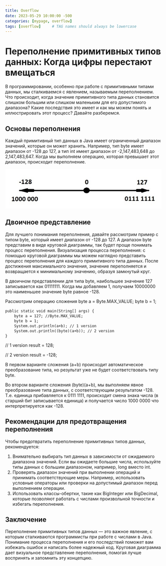 ```yaml
---
title: Overflow
date: 2023-05-29 10:00:00 -500
categories: [mypage, overflow]
tags: [overflow]     # TAG names should always be lowercase
---
```

# Переполнение примитивных типов данных: Когда цифры перестают вмещаться 
В программировании, особенно при работе с примитивными типами данных, мы сталкиваемся с явлением, называемым переполнением. Что происходит, когда значение примитивного типа данных становится слишком большим или слишком маленьким для его допустимого диапазона? Какие последствия это имеет и как мы можем понять и иллюстрировать этот процесс? Давайте разберемся.

## Основы переполнения
Каждый примитивный тип данных в Java имеет ограниченный диапазон значений, которые он может хранить. Например, тип byte имеет диапазон от -128 до 127, а тип int имеет диапазон от       -2,147,483,648 до 2,147,483,647. Когда мы выполняем операцию, которая превышает этот диапазон, происходит переполнение.

![disc](https://github.com/patrakhin/patrakhin.github.io/blob/0ec7ad1979812899e1021a4b6fd1e72ebd12bbb9/images/num_1.png)


## Двоичное представление
Для лучшего понимания переполнения, давайте рассмотрим пример с типом byte, который имеет диапазон от -128 до 127. А диапазон byte представим в виде круговой диаграммы, так будет проще понимать процесс переполнения.
Визуализация процесса переполнения: с помощью круговой диаграммы мы можем наглядно представить процесс переполнения для каждого примитивного типа данных. После достижения максимального значения, значение переполняется и возвращается к минимальному значению, образуя замкнутый круг.


 В двоичном представлении для типа byte, наибольшее значение 127 записывается как 01111111. Когда мы добавляем 1, получаем 10000000 это наименьшее значение byte равное -128. 


 Рассмотрим операцию сложения byte a = Byte.MAX_VALUE; byte b = 1; 


    public static void main(String[] args) {
        byte a = 127; //Byte.MAX_VALUE;
        byte b = 1;
        System.out.println(a+b); // 1 version
        System.out.println((byte)(a+b)); // 2 version
    }


// 1 version result = 128;

// 2 version result = -128;

В первом варианте сложения (a+b) происходит автоматическое преобразование типа, но результат уже не будет соответствовать типу byte.

Во втором варианте сложения (byte)(a+b), мы выполняем явное преобразование типа данных, с соответствующим результатом -128. Т.е. единица прибавляется к 0111 1111, происходит смена знака числа (в старший бит записывается единица) и получается число 1000 0000 что интерпретируется как -128.

## Рекомендации для предотвращения переполнения
Чтобы предотвратить переполнение примитивных типов данных, рекомендуется:
1.  Внимательно выбирать тип данных в зависимости от ожидаемого диапазона значений. Если вы ожидаете большие числа, используйте типы данных с большим диапазоном, например, long вместо int.
2.  Проверять диапазон значений при выполнении операций и принимать соответствующие меры. Например, использовать условные операторы или проверки на допустимый диапазон перед выполнением операции.
3.  Использовать классы-обертки, такие как BigInteger или BigDecimal, которые позволяют работать с числами произвольной точности и избегать переполнения.


## Заключение
Переполнение примитивных типов данных — это важное явление, с которым сталкиваются программисты при работе с числами в Java. Понимание процесса переполнения и его последствий поможет вам избежать ошибок и написать более надежный код. Круговая диаграмма дает визуальное представление переполнения, помогая лучше воспринять и запомнить эту концепцию.



